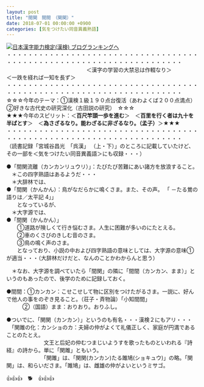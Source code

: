 ```yaml
---
layout: post
title: "間関　間間　（関関）"
date: 2018-07-01 00:00:00 +0900
categories: [気をつけたい同音異義熟語]
---
```


[![](/syuusyuu9701/assets/images/間関-間間-（関関）-br_c_3028_1.gif)](http://blog.with2.net/link.php?1659096:3028 "日本漢字能力検定(漢検) ブログランキングへ")[日本漢字能力検定(漢検) ブログランキングへ](http://blog.with2.net/link.php?1659096:3028)  
・・・・・・・・・・・・・・・・・・・・・・・・・・・・・・・・・・・・・・・・・・・・・・・・・・・・・・・・・・・・・・・・・・・・・  
　　　　　　　　　　　　　　　＜漢字の学習の大禁忌は作輟なり＞　　　　　＜一跌を経れば一知を長ず＞　　　　　  
・・・・・・・・・・・・・・・・・・・・・・・・・・・・・・・・・・・・・・・・・・・・・・・・・・・・・・・・・・・・・・・・・・・・・  
☆☆☆今年のテーマ：①漢検１級１９０点台復活（あわよくば２００点満点）　②好きな古代史の研究深化（古田説の研究）　☆☆☆  
★★★今年のスピリット：＜**百尺竿頭一歩を進む**＞　＜**百里を行く者は九十を半ばとす**＞　＜**為さざるなり。能わざるに非ざるなり。（孟子）**＞★★★  
・・・・・・・・・・・・・・・・・・・・・・・・・・・・・・・・・・・・・・・・・・・・・・・・・・・・・・・・・・・・・・・・・・・・・  
（読書記録「宮城谷昌光　「呉漢」 （上・下）」のところに記載していたけど、その一部を＜気をつけたい同音異義語＞にも収録・・・）  
  
●「間関流離（カンカンリュウリ）」：たびたび苦難にあい諸方を放浪すること。  
　＊この四字熟語はあるようだ・・・  
　＊大辞林では、  
●「間関（かんかん）：鳥がなだらかに鳴くさま。また、その声。 「 －たる鶯の語りは／太平記 4」」  
　　となっているが、  
　＊大字源では、  
●「間関（かんかん）」  
　　①道路が険しくて行き悩むさま。人生に困難が多いのにたとえる。  
　　②車のくさびのきしむ音のさま。  
　　③鳥の鳴く声のさま。  
　　となっており、小説の中および四字熟語の意味としては、大字源の意味①が適当・・・（大辞林だけだと、なんのことかわからんと思う）  
  
　＊なお、大字源を調べていたら「間関」の隣に「間間（カンカン、まま）」というのもあったので、後学のために記録しておく。  
  
●間間：①カンカン：こせこせして物に区別をつけたがるさま。一説に、好んで他人の事をのぞき見ること。（荘子・斉物論）「小知間間」　  
　　　②（国語）まま：おりおり。おりふし。  
  
●ついでに、「関関（カンカン）」というのも有名・・・漢検２にもアリ・・・  
　「関雎の化：カンショのカ：夫婦の仲がよくて礼儀正しく、家庭が円満であることのたとえ。  
　　　　　　　文王と后妃の仲むつまじいようすを歌ったものといわれる『詩経』の詩から。単に「関雎」ともいう。  
　　　　　　　「関雎」は、「関関(カンカン)たる雎鳩(ショキュウ)」の略。「関関」は、和らいださま。「雎鳩」は、雌雄の仲がよいというミサゴ。  
  
👍👍👍　🐕　👍👍👍  